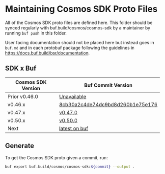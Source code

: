 # Maintaining Cosmos SDK Proto Files

All of the Cosmos SDK proto files are defined here. This folder should
be synced regularly with buf.build/cosmos/cosmos-sdk by
a maintainer by running `buf push` in this folder.

User facing documentation should not be placed here but instead goes in
`buf.md` and in each protobuf package following the guidelines in
https://docs.buf.build/bsr/documentation.

## SDK x Buf

| Cosmos SDK Version | Buf Commit Version                                                                                            |
| ------------------ | ------------------------------------------------------------------------------------------------------------- |
| Prior v0.46.0      | [Unavailable](https://github.com/bufbuild/buf/issues/1415)                                                    |
| v0.46.x            | [8cb30a2c4de74dc9bd8d260b1e75e176](https://buf.build/cosmos/cosmos-sdk/docs/8cb30a2c4de74dc9bd8d260b1e75e176) |
| v0.47.x            | [v0.47.0](https://buf.build/cosmos/cosmos-sdk/docs/v0.47.0)                                                   |
| v0.50.x            | [v0.50.0](https://buf.build/cosmos/cosmos-sdk/docs/v0.50.0)                                                   |
| Next               | [latest on buf](https://buf.build/cosmos/cosmos-sdk/commits/main)                                             |

## Generate

To get the Cosmos SDK proto given a commit, run: 

```bash
buf export buf.build/cosmos/cosmos-sdk:${commit} --output .
```
